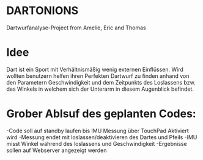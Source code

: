 # DARTONIONS
Dartwurfanalyse-Project from Amelie, Eric and Thomas 

# Idee
Dart ist ein Sport mit Verhältnismäßig wenig externen Einflüssen. Wird wollten benutzern helfen ihren Perfekten Dartwurf zu finden anhand von den Parametern Geschwindigkeit und dem Zeitpunkts des Loslassens bzw. des Winkels in welchem sich der Unterarm in diesem Augenblick befindet.

# Grober Ablsuf des geplanten Codes: 
-Code soll auf standby laufen bis IMU Messung über TouchPad Aktiviert wird
-Messung endet mit loslassen/deaktivieren des Dartes und Pfeils
-IMU misst Winkel während des loslassens und Geschwindigkeit
-Ergebnisse sollen auf Webserver angezeigt werden